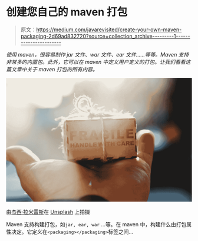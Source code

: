 # 创建您自己的 maven 打包

> 原文：<https://medium.com/javarevisited/create-your-own-maven-packaging-2d69ad832720?source=collection_archive---------1----------------------->

*使用 maven，很容易制作 jar 文件、war 文件、ear 文件……等等。Maven 支持非常多的内置包。此外，它可以在 maven 中定义用户定义的打包。让我们看看这篇文章中关于 maven 打包的所有内容。*

![](img/b56ce786f2ee970533cfbe0a8b23a652.png)

由[杰西·拉米雷斯](https://unsplash.com/@jesseramirezla?utm_source=medium&utm_medium=referral)在 [Unsplash](https://unsplash.com?utm_source=medium&utm_medium=referral) 上拍摄

Maven 支持构建打包，如`jar, ear, war` …等。在 maven 中，构建什么由打包属性决定。它定义在`<packaging></packaging>`标签之间…